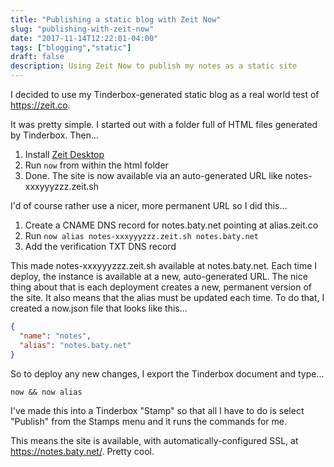 ```yaml
---
title: "Publishing a static blog with Zeit Now"
slug: "publishing-with-zeit-now"
date: "2017-11-14T12:22:01-04:00"
tags: ["blogging","static"]
draft: false
description: Using Zeit Now to publish my notes as a static site
---
```


I decided to use my Tinderbox-generated static blog as a real world test of https://zeit.co.

It was pretty simple. I started out with a folder full of HTML files generated by Tinderbox. Then...

1. Install [Zeit Desktop](https://zeit.co/download)
1. Run `now` from within the html folder
1. Done. The site is now available via an auto-generated URL like notes-xxxyyyzzz.zeit.sh

I'd of course rather use a nicer, more permanent URL so I did this...

1. Create a CNAME DNS record for notes.baty.net pointing at alias.zeit.co
1. Run `now alias notes-xxxyyyzzz.zeit.sh notes.baty.net`
1. Add the verification TXT DNS record

This made notes-xxxyyyzzz.zeit.sh available at notes.baty.net. Each time I deploy, the instance is available at a new, auto-generated URL. The nice thing about that is each deployment creates a new, permanent version of the site. It also means that the alias must be updated each time. To do that, I created a now.json file that looks like this...

```json
{
  "name": "notes",
  "alias": "notes.baty.net"
}
```
So to deploy any new changes, I export the Tinderbox document and type...

`now && now alias`

I've made this into a Tinderbox "Stamp" so that all I have to do is select "Publish" from the Stamps menu and it runs the commands for me.

This means the site is available, with automatically-configured SSL, at https://notes.baty.net/. Pretty cool.
